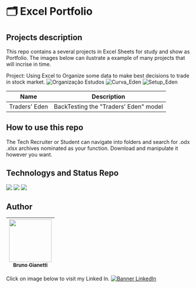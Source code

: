# :card_index_dividers: Excel Portfolio

## Projects description

This repo contains a several projects in Excel Sheets for study and show as Portfolio. The images below can ilustrate a example of many projects that will incrise in time.

Project: Using Excel to Organize some data to make best decisions to trade in stock market.
![Organização Estudos](https://github.com/BrunoGianetti/MyExcelProjects/assets/55636879/a55d1b3c-daf0-4d46-a526-aa95308b992e)
![Curva_Eden](https://github.com/BrunoGianetti/MyExcelProjects/assets/55636879/eee9a12d-0f60-4bd9-ae18-703c26f7ce30)
![Setup_Eden](https://github.com/BrunoGianetti/MyExcelProjects/assets/55636879/97dd995a-6116-43ac-966c-63f7c58dd0b6)



| Name | Description |
|--- |---|
| Traders' Eden | BackTesting the "Traders' Eden" model |


## How to use this repo

The Tech Recruiter or Student can navigate into folders and search for .odx .xlsx archives nominated as your function. Download and manipulate it however you want.

## Technologys and Status Repo

<img src="https://img.shields.io/badge/Tecnology_gray-Excel-green"> <img src="https://img.shields.io/badge/Status-always%20under%20construction-yellow"> <img src="https://img.shields.io/github/downloads/brunogianetti/DataSciencePortfolio/total?style=plastic"> 

## Author

| [<img src="https://avatars.githubusercontent.com/u/55636879?v=4" width=115><br><sub>Bruno Gianetti</sub>](https://github.com/brunogianetti) |
| :---: |

Click on image below to visit my Linked In.
[![Banner LinkedIn](https://user-images.githubusercontent.com/55636879/210119349-4576385f-6bc2-4009-9b0a-374477fba4a9.png)](https://www.linkedin.com/in/brunogianetti/)
